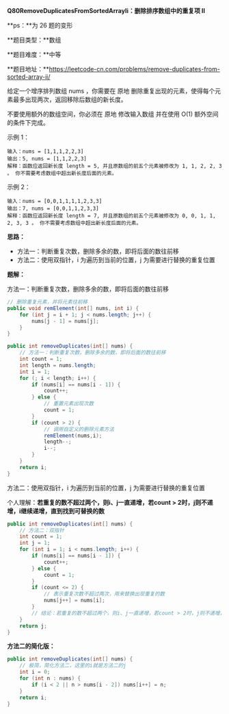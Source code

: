 **Q80RemoveDuplicatesFromSortedArrayIi：删除排序数组中的重复项 II**

**ps：**为 26 题的变形

**题目类型：**数组

**题目难度：**中等

**题目地址：**https://leetcode-cn.com/problems/remove-duplicates-from-sorted-array-ii/

给定一个增序排列数组 nums ，你需要在 原地 删除重复出现的元素，使得每个元素最多出现两次，返回移除后数组的新长度。

不要使用额外的数组空间，你必须在 原地 修改输入数组 并在使用 O(1) 额外空间的条件下完成。

示例 1：
```
输入：nums = [1,1,1,2,2,3]
输出：5, nums = [1,1,2,2,3]
解释：函数应返回新长度 length = 5, 并且原数组的前五个元素被修改为 1, 1, 2, 2, 3 。 你不需要考虑数组中超出新长度后面的元素。
```

示例 2：
```
输入：nums = [0,0,1,1,1,1,2,3,3]
输出：7, nums = [0,0,1,1,2,3,3]
解释：函数应返回新长度 length = 7, 并且原数组的前五个元素被修改为 0, 0, 1, 1, 2, 3, 3 。 你不需要考虑数组中超出新长度后面的元素。
```

**思路：**

* 方法一：判断重复次数，删除多余的数，即将后面的数往前移
* 方法二：使用双指针，i 为遍历到当前的位置，j 为需要进行替换的重复位置

**题解：**

方法一：判断重复次数，删除多余的数，即将后面的数往前移

```java
// 删除重复元素，并将元素往前移
public void remElement(int[] nums, int i) {
    for (int j = i + 1; j < nums.length; j++) {
        nums[j - 1] = nums[j];
    }
}

public int removeDuplicates(int[] nums) {
    // 方法一：判断重复次数，删除多余的数，即将后面的数往前移
    int count = 1;
    int length = nums.length;
    int i = 1;
    for (; i < length; i++) {
        if (nums[i] == nums[i - 1]) {
            count++;
        } else {
            // 重置元素出现次数
            count = 1;
        }
        if (count > 2) {
            // 调用自定义的删除元素方法
            remElement(nums,i);
            length--;
            i--;
        }
    }
    return i;
}
```

方法二：使用双指针，i 为遍历到当前的位置，j 为需要进行替换的重复位置

个人理解：**若重复的数不超过两个，则i、j一直递增，若count > 2时，j则不递增，i继续递增，直到找到可替换的数**

```java
public int removeDuplicates(int[] nums) {
    // 方法二：双指针
    int count = 1;
    int j = 1;
    for (int i = 1; i < nums.length; i++) {
        if (nums[i] == nums[i - 1]) {
            count++;
        } else {
            count = 1;
        }
        if (count <= 2) {
            // 表示重复次数不超过两次，用来替换出现重复的数
            nums[j++] = nums[i];
        }
        // 结论：若重复的数不超过两个，则i、j一直递增，若count > 2时，j则不递增，i继续递增，直到找到可替换的数
    }
    return j;
}
```

**方法二的简化版：**

```java
public int removeDuplicates(int[] nums) {
    // 极简，简化方法二，这里的i就是方法二的j
    int i = 0;
    for (int n : nums) {
        if (i < 2 || n > nums[i - 2]) nums[i++] = n;
    }
    return i;
}
```

